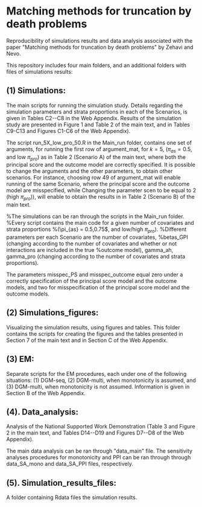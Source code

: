 Matching methods for truncation by death problems
================


Reproducibility of simulations results and data analysis associated with the paper "Matching methods for truncation by death problems" by Zehavi and Nevo.

This repository includes four main folders, and an additional folders with files of simulations results:


(1) Simulations:
-----------------

The main scripts for running the simulation study.
Details regarding the simulation parameters and strata proportions in each of the Scenarios, is given in Tables C2--C8 in the Web Appendix.
Results of the simulation study are presented in Figure 1 and Table 2 of the main text, and in Tables C9-C13 and Figures C1-C6 of the Web Appendix).

The script run_5X_low_pro_50.R in the Main_run folder, contains one set of arguments, for running the first row of argument_mat, for $k=5$, $(\pi_{as} = 0.5$, and low $\pi_{pro})$ as in Table 2 (Scenario A) of the main text,
where both the principal score and the outcome model are correctly specified.
It is possible to change the arguments and the other parameters, to obtain other scenarios.
For instance, choosing row 49 of argument_mat will enable running of the same Scenario,
where the principal score and the outcome model are misspecified, 
while Changing the parameter scen to be equal to 2 (high $\pi_{pro})$), will enable to obtain the results in in Table 2 (Scenario B) of the main text.

%The simulations can be ran through the scripts in the Main_run folder.
%Every script contains the main code for a given number of covariates and strata proportions 
%(\pi_{as} = 0.5,0.75$, and low/high $\pi_{pro})$.
%Different parameters per each Scenario are the number of covariates,
%betas_GPI (changing according to the number of covariates and whether or not interactions are included in the true %outcome model), gamma_ah, gamma_pro (changing according to the number of covariates and strata proportions).

The parameters misspec_PS and misspec_outcome equal zero under a correctly specification of the principal score model and the outcome models, and two for misspecification of the principal score model and the outcome models.


(2) Simulations_figures:
----------------------------------

Visualizing the simulation results, using figures and tables.
This folder contains the scripts for creating the figures and the tables presented in Section 7 of the main text and in Section C of the Web Appendix.

(3) EM:
----------------------------------

Separate scripts for the EM procedures, each under one of the following situations: 
(1) DGM-seq, (2) DGM-multi, when monotonicity is assumed, and (3) DGM-multi, when monotonicity is not assumed.
Information is given in Section B of the Web Appendix.


(4). Data_analysis:
----------------------------------

Analysis of the National Supported Work Demonstration (Table 3 and Figure 2 in the main text, and Tables D14--D19 and Figures D7--D8 of the Web Appendix).

The main data analysis can be ran through "data_main" file.
The sensitivity analyses procedures for monotonicity and PPI can be ran through through data_SA_mono and data_SA_PPI files, respectively.


(5). Simulation_results_files:
----------------------------------
A folder containing Rdata files the simulation results.
 










